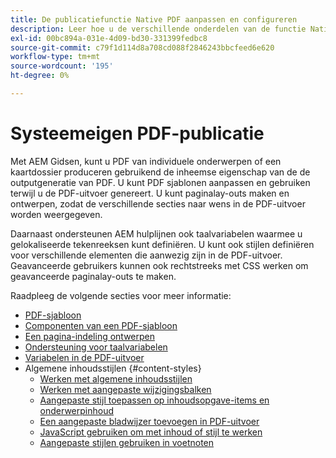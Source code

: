```yaml
---
title: De publicatiefunctie Native PDF aanpassen en configureren
description: Leer hoe u de verschillende onderdelen van de functie Native PDF aanpast en configureert.
exl-id: 00bc894a-031e-4d09-bd30-331399fedbc8
source-git-commit: c79f1d114d8a708cd088f2846243bbcfeed6e620
workflow-type: tm+mt
source-wordcount: '195'
ht-degree: 0%

---
```


# Systeemeigen PDF-publicatie

Met AEM Gidsen, kunt u PDF van individuele onderwerpen of een kaartdossier produceren gebruikend de inheemse eigenschap van de de outputgeneratie van PDF. U kunt PDF sjablonen aanpassen en gebruiken terwijl u de PDF-uitvoer genereert. U kunt paginalay-outs maken en ontwerpen, zodat de verschillende secties naar wens in de PDF-uitvoer worden weergegeven.

Daarnaast ondersteunen AEM hulplijnen ook taalvariabelen waarmee u gelokaliseerde tekenreeksen kunt definiëren. U kunt ook stijlen definiëren voor verschillende elementen die aanwezig zijn in de PDF-uitvoer. Geavanceerde gebruikers kunnen ook rechtstreeks met CSS werken om geavanceerde paginalay-outs te maken.


Raadpleeg de volgende secties voor meer informatie:
* [PDF-sjabloon](../native-pdf/pdf-template.md)
* [Componenten van een PDF-sjabloon](../native-pdf/components-pdf-template.md)
* [Een pagina-indeling ontwerpen](../native-pdf/design-page-layout.md)
* [Ondersteuning voor taalvariabelen](../native-pdf/native-pdf-language-variables.md)
* [Variabelen in de PDF-uitvoer](../native-pdf/native-pdf-variables.md)
* Algemene inhoudsstijlen {#content-styles}
   * [Werken met algemene inhoudsstijlen](../native-pdf/stylesheet.md)
   * [Werken met aangepaste wijzigingsbalken](../native-pdf/change-bar-style.md)
   * [Aangepaste stijl toepassen op inhoudsopgave-items en onderwerpinhoud](../native-pdf/custom-style-toc.md)
   * [Een aangepaste bladwijzer toevoegen in PDF-uitvoer](../native-pdf/add-custom-bookmark.md)
   * [JavaScript gebruiken om met inhoud of stijl te werken](../native-pdf/use-javascript-content-style.md)
   * [Aangepaste stijlen gebruiken in voetnoten](../native-pdf/footnote-number-style.md)
